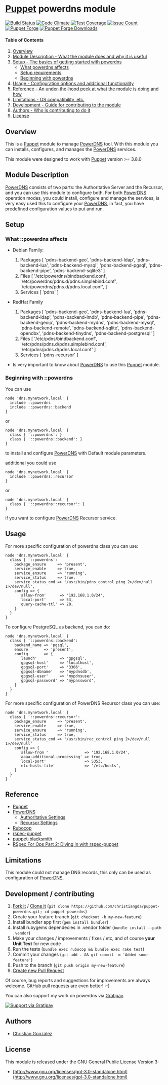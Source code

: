 # [Puppet](https://puppetlabs.com/) powerdns module

[![Build Status](https://travis-ci.org/christiangda/puppet-powerdns.svg?branch=master)](https://travis-ci.org/christiangda/puppet-powerdns)
[![Code Climate](https://codeclimate.com/github/christiangda/puppet-powerdns/badges/gpa.svg)](https://codeclimate.com/github/christiangda/puppet-powerdns)
[![Test Coverage](https://codeclimate.com/github/christiangda/puppet-powerdns/badges/coverage.svg)](https://codeclimate.com/github/christiangda/puppet-powerdns/coverage)
[![Issue Count](https://codeclimate.com/github/christiangda/puppet-powerdns/badges/issue_count.svg)](https://codeclimate.com/github/christiangda/puppet-powerdns)
[![Puppet Forge](http://img.shields.io/puppetforge/v/christiangda/powerdns.svg)](https://forge.puppetlabs.com/christiangda/powerdns)
[![Puppet Forge Downloads](http://img.shields.io/puppetforge/dt/christiangda/powerdns.svg)](https://forge.puppetlabs.com/christiangda/powerdns/scores)

#### Table of Contents

1. [Overview](#overview)
2. [Module Description - What the module does and why it is useful](#module-description)
3. [Setup - The basics of getting started with powerdns](#setup)
    * [What powerdns affects](#what-powerdns-affects)
    * [Setup requirements](#setup-requirements)
    * [Beginning with powerdns](#beginning-with-powerdns)
4. [Usage - Configuration options and additional functionality](#usage)
5. [Reference - An under-the-hood peek at what the module is doing and how](#reference)
5. [Limitations - OS compatibility, etc.](#limitations)
6. [Development - Guide for contributing to the module](#development)
7. [Authors - Who is contributing to do it](#authors)
8. [License](#license)

## Overview

This is a [Puppet](https://puppetlabs.com/) module to manage [PowerDNS](https://www.powerdns.com/) tool.  With this module you can installs, configures, and manages the [PowerDNS](https://www.powerdns.com/) services.

This module were designed to work with [Puppet](https://puppetlabs.com/) version >= 3.8.0

## Module Description

[PowerDNS](https://www.powerdns.com/) consists of two parts: the Authoritative Server and the Recursor, and you can use this module to configure both.
For both [PowerDNS](https://www.powerdns.com/) operation modes, you could install, configure and manage the services,  is very easy used this to configure your [PowerDNS](https://www.powerdns.com/), in fact, you have predefined configuration values to put and run.

## Setup

### What ::powerdns affects

* Debian Family:
    1. Packages [
      'pdns-backend-geo',
      'pdns-backend-ldap',
      'pdns-backend-lua',
      'pdns-backend-mysql',
      'pdns-backend-pgsql',
      'pdns-backend-pipe',
      'pdns-backend-sqlite3'
    ]
    2. Files [
      '/etc/powerdns/bindbackend.conf',
      '/etc/powerdns/pdns.d/pdns.simplebind.conf',
      '/etc/powerdns/pdns.d/pdns.local.conf',
    ]
    3. Services [
      'pdns'
    ]
* RedHat Family
    1. Packages [
      'pdns-backend-geo',
      'pdns-backend-lua',
      'pdns-backend-ldap',
      'pdns-backend-lmdb',
      'pdns-backend-pipe',
      'pdns-backend-geoip',
      'pdns-backend-mydns',
      'pdns-backend-mysql',
      'pdns-backend-remote',
      'pdns-backend-sqlite',
      'pdns-backend-opendbx',
      'pdns-backend-tinydns',
      'pdns-backend-postgresql'
    ]
    2. Files [
      '/etc/pdns/bindbackend.conf',
      '/etc/pdns/pdns.d/pdns.simplebind.conf',
      '/etc/pdns/pdns.d/pdns.local.conf'
    ]
    3. Services [
      'pdns-recursor'
    ]

* Is very important to know about [PowerDNS](https://www.powerdns.com/) to use this [Puppet](https://puppetlabs.com/) module.

### Beginning with ::powerdns

You can use
```puppet
node 'dns.mynetwork.local' {
  include ::powerdns
  include ::powerdns::backend
}
```
or
```puppet
node 'dns.mynetwork.local' {
  class { '::powerdns': }
  class { '::powerdns::backend': }
}
```
to install and configure [PowerDNS](https://www.powerdns.com/) with Default module parameters.

additional you could use
```puppet
node 'dns.mynetwork.local' {
  include ::powerdns::recursor
}
```
or
```puppet
node 'dns.mynetwork.local' {
  class { '::powerdns::recursor': }
}
```
if you want to configure [PowerDNS](https://www.powerdns.com/) Recursor service.

## Usage

For more specific configuration of powerdns class you can use:
```puppet
node 'dns.mynetwork.local' {
  class { '::powerdns':
    package_ensure     => 'present',
    service_enable     => true,
    service_ensure     => 'running',
    service_status     => true,
    service_status_cmd => '/usr/bin/pdns_control ping 2>/dev/null 1>/dev/null',
    config => {
      'allow-from'      => '192.168.1.0/24',
      'local-port'      => 53,
      'query-cache-ttl' => 20,
    }
  }
}
```
To configure PostgreSQL as backend, you can do:
```puppet
node 'dns.mynetwork.local' {
  class { '::powerdns::backend':
    backend_name => 'pgsql',
    ensure       => 'present',
    config       => {
      'launch'          => 'gpgsql',
      'gpgsql-host'     => 'localhost',
      'gpgsql-port'     => '3306',
      'gpgsql-dbname'   => 'mypdnsdb',
      'gpgsql-user'     => 'mypdnsuser',
      'gpgsql-password' => 'mypassword',
    }
  }
}
```

For more specific configuration of PowerDNS Recursor class you can use:
```puppet
node 'dns.mynetwork.local' {
  class { '::powerdns::recursor':
    package_ensure     => 'present',
    service_enable     => true,
    service_ensure     => 'running',
    service_status     => true,
    service_status_cmd => '/usr/bin/rec_control ping 2>/dev/null 1>/dev/null'
    config => {
      'allow-from '                => '192.168.1.0/24',
      'aaaa-additional-processing' => true,
      'local-port'                 => 5353,
      'etc-hosts-file'             => '/etc/hosts',
    }
  }
}
```

## Reference

* [Puppet](https://puppetlabs.com/)
* [PowerDNS](https://www.powerdns.com/)
  * [Authoritative Settings](https://doc.powerdns.com/md/authoritative/settings/)
  * [Recursor Settings](https://doc.powerdns.com/md/recursor/settings/)
* [Rubocop](https://github.com/bbatsov/rubocop)
* [rspec-puppet](http://rspec-puppet.com/)
* [puppet-blacksmith](https://github.com/voxpupuli/puppet-blacksmith)
* [RSpec For Ops Part 2: Diving in with rspec-puppet](http://blog.danzil.io/page2/)


## Limitations

This module could not manage DNS records, this only can be used as configuration of [PowerDNS](https://www.powerdns.com/).

## Development / contributing

1. [Fork it](https://github.com/christiangda/puppet-powerdns#fork-destination-box) / [Clone it](https://github.com/christiangda/puppet-powerdns.git) (`git clone https://github.com/christiangda/puppet-powerdns.git; cd puppet-powerdns`)
2. Create your feature branch (`git checkout -b my-new-feature`)
3. Install bundler app first (`gem install bundler`)
4. Install rubygems dependecies in .vendor folder (`bundle install --path .vendor`)
5. Make your changes / improvements / fixes / etc, and of course **your Unit Test** for new code
6. Run the tests (`bundle exec rubocop && bundle exec rake test`)
6. Commit your changes (`git add . && git commit -m 'Added some feature'`)
5. Push to the branch (`git push origin my-new-feature`)
6. [Create new Pull Request](https://github.com/christiangda/puppet-powerdns/pull/new/master)

Of course, bug reports and suggestions for improvements are always
welcome. GitHub pull requests are even better! :-)

You can also support my work on powerdns via
[Gratipay](https://gratipay.com/~645e3ac3c159/).

[![Support via Gratipay](https://cdn.rawgit.com/gratipay/gratipay-badge/2.1.3/dist/gratipay.png)](https://gratipay.com/~645e3ac3c159/)

## Authors

* [Christian González](https://github.com/christiangda)

## License

This module is released under the GNU General Public License Version 3:

* [http://www.gnu.org/licenses/gpl-3.0-standalone.html](http://www.gnu.org/licenses/gpl-3.0-standalone.html)
